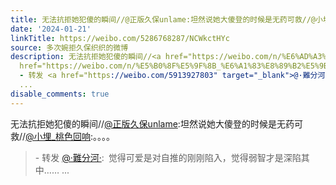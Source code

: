 ```yaml
---
title: 无法抗拒她犯傻的瞬间//@正版久保unlame:坦然说她大傻登的时候是无药可救//@小埋_桃色回响:。。。。 - 转发 @·難分河·:&ensp;觉得可爱是对自推的刚刚陷入，觉...
date: '2024-01-21'
linkTitle: https://weibo.com/5286768287/NCWkctHYc
source: 多次婉拒久保织织的微博
description: 无法抗拒她犯傻的瞬间//<a href="https://weibo.com/n/%E6%AD%A3%E7%89%88%E4%B9%85%E4%BF%9Dunlame">@正版久保unlame</a>:坦然说她大傻登的时候是无药可救//<a
  href="https://weibo.com/n/%E5%B0%8F%E5%9F%8B_%E6%A1%83%E8%89%B2%E5%9B%9E%E5%93%8D">@小埋_桃色回响</a>:。。。。<br><blockquote>
  - 转发 <a href="https://weibo.com/5913927803" target="_blank">@·難分河·</a>: 觉得可爱是对自推的刚刚陷入，觉得弱智才是深陷其中……
  ...
disable_comments: true
---
```

无法抗拒她犯傻的瞬间//<a href="https://weibo.com/n/%E6%AD%A3%E7%89%88%E4%B9%85%E4%BF%9Dunlame">@正版久保unlame</a>:坦然说她大傻登的时候是无药可救//<a href="https://weibo.com/n/%E5%B0%8F%E5%9F%8B_%E6%A1%83%E8%89%B2%E5%9B%9E%E5%93%8D">@小埋_桃色回响</a>:。。。。<br><blockquote> - 转发 <a href="https://weibo.com/5913927803" target="_blank">@·難分河·</a>: 觉得可爱是对自推的刚刚陷入，觉得弱智才是深陷其中…… ...